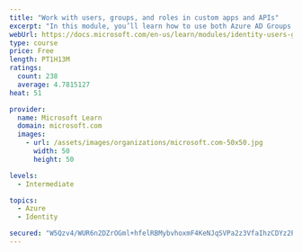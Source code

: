 ```yaml
---
title: "Work with users, groups, and roles in custom apps and APIs"
excerpt: "In this module, you’ll learn how to use both Azure AD Groups and Application Roles to provide fine grained access control to an application."
webUrl: https://docs.microsoft.com/en-us/learn/modules/identity-users-groups-approles/
type: course
price: Free
length: PT1H13M
ratings:
  count: 238
  average: 4.7815127
heat: 51

provider:
  name: Microsoft Learn
  domain: microsoft.com
  images:
    - url: /assets/images/organizations/microsoft.com-50x50.jpg
      width: 50
      height: 50

levels:
  - Intermediate

topics:
  - Azure
  - Identity

secured: "W5Qzv4/WUR6n2DZrOGml+hfelRBMybvhoxmF4KeNJqSVPa2z3VfaIhzCDYz2PoU1NgimnVqw4GApdLB2Ranxc6tAV8uWOvv7Uc08YoJs1HLYv14xTqBZ3wCLjYF778KAmiiviBilph5m64bIWDltF+3HIqIyl2npgUSAxhuD2oWPaeVuQGcWvPtICrz6o41iCx4K6GFfhQ35lm54zMqMmwvZ6680zQIaJxdeM6z0ZDOQxSgJL5ktkVLiPNNHBCAPgFttaD+XN2zDtu+5zFP/QBBfe++0AVD4LsFbLVZwDbLwPYdXo9I8vOrG1Pyxs+jp1XVZ9Bvy2cgYeFPpgDup19w3zAUQDmdMQxr8rWnjb5SYR7h27g7H00Oy2lVqi3X/oEE+/wWIqOPZr2h665uLwouwvSK+AOCRoJP0CJCJZqw=;jASqVyO/YOefqiZFQH01OA=="
---
```


